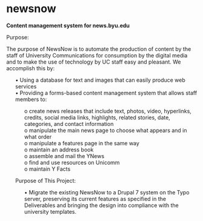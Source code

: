 newsnow
=======

<b>Content management system for news.byu.edu</b>
    
<p>Purpose:</p>
<p>The purpose of NewsNow is to automate the production of content by the staff of University Communications for consumption by the digital media and to make the use of technology by UC staff easy and pleasant. We accomplish this by:<br />
<ul>•  Using a database for text and images that can easily produce web services<br />
  •  Providing a forms-based content management system that allows staff members to:
<ul>    o	create news releases that include text, photos, video, hyperlinks, credits, social media links, highlights, related stories, date, categories, and contact information<br />
    o	manipulate the main news page to choose what appears and in what order<br />
    o	manipulate a features page in the same way<br />
    o	maintain an address book<br />
    o	assemble and mail the YNews<br />
    o	find and use resources on Unicomm<br />
    o	maintain Y Facts</ul></p>
<p>Purpose of This Project:<br />
<ul>•	Migrate the existing NewsNow to a Drupal 7 system on the Typo server, preserving its current features as specified in the Deliverables and bringing the design into compliance with the university templates.</ul></p>

